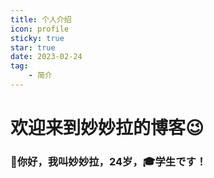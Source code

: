 ```yaml
---
title: 个人介绍
icon: profile
sticky: true
star: true
date: 2023-02-24
tag:
    - 简介
---
```


# 欢迎来到妙妙拉的博客:wink:

### :ghost:你好，我叫妙妙拉，24岁，:mortar_board:学生です！
